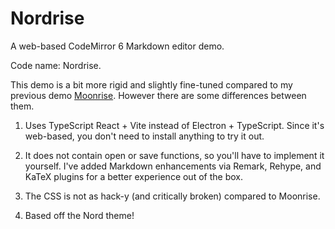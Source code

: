 # Nordrise

A web-based CodeMirror 6 Markdown editor demo.

Code name: Nordrise.

This demo is a bit more rigid and slightly fine-tuned compared to my previous demo [Moonrise](https://github.com/alexwkleung/Moonrise). However there are some differences between them.

1) Uses TypeScript React + Vite instead of Electron + TypeScript. Since it's web-based, you don't need to install anything to try it out.

2) It does not contain open or save functions, so you'll have to implement it yourself. I've added Markdown enhancements via Remark, Rehype, and KaTeX plugins for a better experience out of the box.

3) The CSS is not as hack-y (and critically broken) compared to Moonrise.

4) Based off the Nord theme!